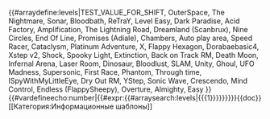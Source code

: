 {{#arraydefine:levels|TEST_VALUE_FOR_SHIFT,
OuterSpace,
The Nightmare,
Sonar,
Bloodbath,
ReTraY,
Level Easy,
Dark Paradise,
Acid Factory,
Amplification,
The Lightning Road,
Dreamland (Scanbrux),
Nine Circles,
End Of Line,
Promises (Adiale),
Chambers,
Auto play area,
Speed Racer,
Cataclysm,
Platinum Adventure,
X,
Flappy Hexagon,
Dorabaebasic4,
Xstep v2,
Shock,
Spooky Light,
Extinction,
Back on Track RM,
Death Moon,
Infernal Arena,
Laser Room,
Dinosaur,
Bloodlust,
SLAM,
Unity,
Ghoul,
UFO Madness,
Supersonic,
First Race,
Phantom,
Through time,
ISpyWithMyLittleEye,
Dry Out RM,
YStep,
Sonic Wave,
Crescendo,
Mind Control,
Endless (FlappySheepy),
Overture,
Almighty,
Easy
}}{{#vardefineecho:number|{{#expr:{{#arraysearch:levels|{{{1}}}}}}}}}<noinclude>{{doc}}[[Категория:Информационные шаблоны]]</noinclude>